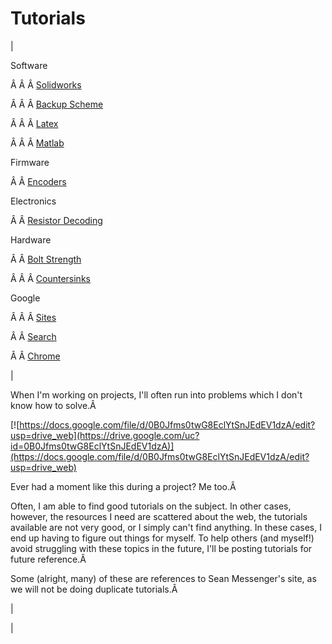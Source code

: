 <head>
<meta name="generator" content="HTML Tidy for Linux (vers 25 March 2009), see www.w3.org">
  <meta http-equiv="Content-Type" content="text/html; charset=us-ascii">

  <title>Tutorials</title>
  <style type="text/css">
span.c9 {background-color: transparent; font-size: 80%; font-style: italic}
  div.c8 {display:block;text-align:center;margin-right:auto;margin-left:auto}
  div.c7 {text-align:justify}
  span.c6 {background-color:transparent}
  span.c5 {font-size:small;background-color:transparent}
  span.c4 {background-color: transparent; font-size: 80%}
  a.c3 {font-size:small;background-color:transparent}
  span.c2 {font-size: 80%}
  div.c1 {font-size: 80%}
  </style>

</head>

# Tutorials

  

| 

  

 Software 

 Â Â Â [Solidworks](https://sites.google.com/site/tayloredwardpeterson/tutorials/solidworks)  

Â Â Â [Backup Scheme](https://sites.google.com/site/tayloredwardpeterson/tutorials/backupscheme)  

Â Â Â [Latex](https://sites.google.com/site/tayloredwardpeterson/tutorials/latex)

Â Â Â [Matlab](https://sites.google.com/site/tayloredwardpeterson/tutorials/matlab)

  

Firmware

Â Â [Encoders](https://sites.google.com/site/raintomudd/tutorials/rotaryencoders)  

  

Electronics

 Â Â [Resistor Decoding](https://sites.google.com/site/tayloredwardpeterson/tutorials/resistordecoding)

  

 Hardware 

 Â Â [Bolt Strength](https://sites.google.com/site/tayloredwardpeterson/tutorials/bolts)  

Â Â Â [Countersinks](https://sites.google.com/site/raintomudd/tutorials/countersinks)

  

 Google 

Â Â Â [Sites](https://sites.google.com/site/tayloredwardpeterson/tutorials/googlesites)

 Â Â [Search](https://sites.google.com/site/tayloredwardpeterson/tutorials/googleadvancedsearchoperators)  

Â Â [Chrome](https://sites.google.com/site/tayloredwardpeterson/tutorials/googlechrome)

  

 | 

When I'm working on projects, I'll often run into problems which I don't know how to solve.Â 

[![https://docs.google.com/file/d/0B0Jfms0twG8EclYtSnJEdEV1dzA/edit?usp=drive_web](https://drive.google.com/uc?id=0B0Jfms0twG8EclYtSnJEdEV1dzA)](https://docs.google.com/file/d/0B0Jfms0twG8EclYtSnJEdEV1dzA/edit?usp=drive_web)

Ever had a moment like this during a project? Me too.Â 

  

Often, I am able to find good tutorials on the subject. In other cases, however, the resources I need are scattered about the web, the tutorials available are not very good, or I simply can't find anything. In these cases, I end up having to figure out things for myself. To help others (and myself!) avoid struggling with these topics in the future, I'll be posting tutorials for future reference.Â 

  

 Some (alright, many) of these are references to Sean Messenger's site, as we will not be doing duplicate tutorials.Â 

 | 
  

 |

  

